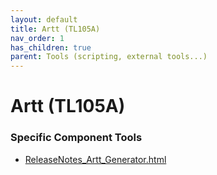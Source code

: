 ```yaml
---
layout: default
title: Artt (TL105A)
nav_order: 1
has_children: true
parent: Tools (scripting, external tools...)
---
```

# Artt (TL105A)
### Specific Component Tools

- [ReleaseNotes_Artt_Generator.html](tools/ReleaseNotes_Artt_Generator.html)

